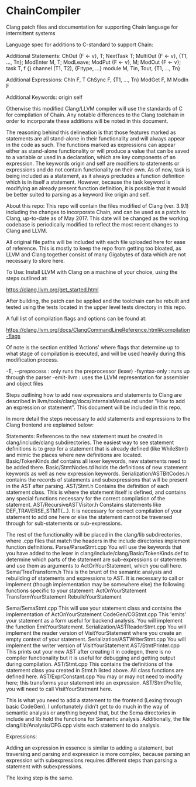 # ChainCompiler
Clang patch files and documentation for supporting Chain language for intermittent systems

Language spec for additions to C-standard to support Chain:

Additional Statements:
ChOut {F <- v}, T;
NextTask T;
MultiOut {F <- v}, {T1, ..., Tn};
ModEnter M, T;
ModLeave;
ModPut {F <- v}, M;
ModOut {F <- v};
task T, f {}
channel (T1, T2), {F:type, ...}
module M, Tin, Tout, {T1, ..., Tn}

Additional Expressions:
ChIn F, T
ChSync F, {T1, ..., Tn}
ModGet F, M
ModIn F

Additional Keywords:
origin
self

Otherwise this modified Clang/LLVM compiler will use the standards of C for compilation
of Chain. Any notable differences to the Clang toolchain in order to incorporate these
additions will be noted in this document.

The reasoning behind this delineation is that those features marked as statements are
all stand-alone in their functionality and will always appear in the code as such.
The functions marked as expressions can appear either as stand-alone functionality or
will produce a value that can be saved to a variable or used in a declaration, which are
key components of an expression. The keywords origin and self are modifiers to statements
or expressions and do not contain functionality on their own. As of now, task is being
included as a statement, as it always precludes a function definition which is in itself
a statement. However, because the task keyword is modifying an already present function
definition, it is possible that it would be better suited to parsing as a keyword like
origin and self.

About this repo:
This repo will contain the files modified of Clang (ver. 3.9.1) including the changes to
incorporate Chain, and can be used as a patch to Clang, up-to-date as of May 2017. 
This date will be changed as the working codebase is periodically modified to reflect the
most recent changes to Clang and LLVM.

All original file paths will be included with each file uploaded here for ease of reference.
This is mostly to keep the repo from getting too bloated, as LLVM and Clang together 
consist of many Gigabytes of data which are not necessary to store here.

To Use:
Install LLVM with Clang on a machine of your choice, using the steps outlined at:

https://clang.llvm.org/get_started.html

After building, the patch can be applied and the toolchain can be rebuilt and tested using
the tests located in the upper level tests directory in this repo.

A full list of compilation flags and options can be found at:

https://clang.llvm.org/docs/ClangCommandLineReference.html#compilation-flags

Of note is the section entitled 'Actions' where flags that determine up to what stage of
compilation is executed, and will be used heavily during this modification process.

-E, --preprocess   : only runs the preprocessor (lexer)
-fsyntax-only      : runs up through the parser
-emit-llvm         : uses the LLVM representation for assembler and object files

Steps outlining how to add new expressions and statements to Clang are described in
llvm/tools/clang/docs/InternalsManual.rst under "How to add an expression or statement".
This document will be included in this repo.
 
In more detail the steps necessary to add statements and expressions to the Clang frontend
are explained below:

Statements:
References to the new statement must be created in clang/include/clang subdirectories.
The easiest way to see statement definitions is to grep for a statement that is already
defined (like WhileStmt) and mimic the places where new definitions are located.
Basic/TokenKinds.def contains all lexer keywords, new statements need to be added there.
Basic/StmtNodes.td holds the definitions of new statement keywords as well as new
expression keywords.
Serialization/ASTBitCodes.h contains the records of statements and subexpressions that
will be present in the AST after parsing.
AST/Stmt.h Contains the definition of each statement class. This is where the statement itself
is defined, and contains any special functions necessary for the correct compilation of
the statement. 
AST/RecursiveASTVisitor.h Constains statements like DEF_TRAVERSE_STMT(...). It is necessary
for correct compilation of your statement to add one here or else the statement cannot be
traversed through for sub-statements or sub-expressions.

The rest of the functionality will be placed in the clang/lib subdirectories, where
.cpp files that match the headers in the include directories implement function definitions.
Parse/ParseStmt.cpp You will use the keywords that you have added to the lexer in
clang/include/clang/Basic/TokenKinds.def to determine which parts of the statement are
sub-expressions or statements and use them as arguments to ActOnYourStatement, which you
call here.
Sema/TreeTransform.h This is the brunt of the semantic analysis and rebuilding of statements
and expressions to AST. It is necessary to call or implement (though implementation may be
somewhere else) the following functions specific to your statement:
    ActOnYourStatement
    TransformYourStatement
    RebuildYourStatement

Sema/SemaStmt.cpp This will use your statement class and contains the implementation of
ActOnYourStatement
CodeGen/CGStmt.cpp This 'emits' your statement as a form useful for backend analysis.
You will implement the function EmitYourStatement.
Serialization/ASTReaderStmt.cpp You will implement the reader version of VisitYourStatement
where you create an empty context of your statement.
Serialization/ASTWriterStmt.cpp You will implement the writer version of VisitYourStatement
AST/StmtPrinter.cpp This prints out your new AST after creating it in codegen, there is no
compiler functionality but it is useful for debugging and getting output during compilation.
AST/Stmt.cpp This contains the definitions of the statement class you created in Stmt.h listed
above. All class functions are defined here.
AST/ExprConstant.cpp You may or may not need to modify here; this transforms your statement
into an expression.
AST/StmtProfile, you will need to call VisitYourStatment here.

This is what you need to add a statement to the frontend (Lexing through basic 
CodeGen). I unfortunately didn't get to do much in the way of semantic analysis or anything
beyond that, but the Sema directories in include and lib hold the functions for 
Semantic analysis. Additionally, the file clang/lib/Analysis/CFG.cpp visits each 
statement to do analysis.

Expressions:

Adding an expression in essence is similar to adding a statement, but traversing and parsing
and expression is more complex, because parsing an expression with subexpressions requires
different steps than parsing a statement with subexpressions.

The lexing step is the same. 

